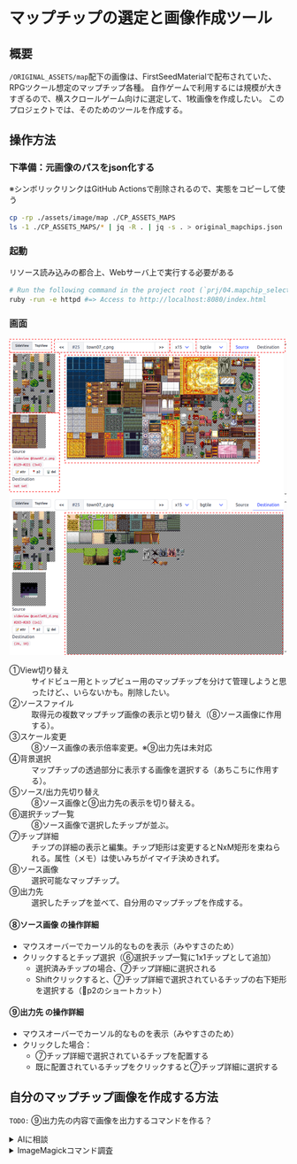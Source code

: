 マップチップの選定と画像作成ツール
==================================

概要
----

`/ORIGINAL_ASSETS/map`配下の画像は、FirstSeedMaterialで配布されていた、RPGツクール想定のマップチップ各種。
自作ゲームで利用するには規模が大きすぎるので、横スクロールゲーム向けに選定して、1枚画像を作成したい。
このプロジェクトでは、そのためのツールを作成する。

操作方法
--------

### 下準備：元画像のパスをjson化する

※シンボリックリンクはGitHub Actionsで削除されるので、実態をコピーして使う

```sh
cp -rp ./assets/image/map ./CP_ASSETS_MAPS
ls -1 ./CP_ASSETS_MAPS/* | jq -R . | jq -s . > original_mapchips.json
```

### 起動

リソース読み込みの都合上、Webサーバ上で実行する必要がある

```sh
# Run the following command in the project root (`prj/04.mapchip_selector`) to run the web server:
ruby -run -e httpd #=> Access to http://localhost:8080/index.html
```

### 画面

![](./screen.drawio.svg)

<dl>
<dt>①View切り替え</dt>
<dd>
サイドビュー用とトップビュー用のマップチップを分けて管理しようと思ったけど、、いらないかも。削除したい。
</dd>
<dt>②ソースファイル</dt>
<dd>取得元の複数マップチップ画像の表示と切り替え（⑧ソース画像に作用する）。</dd>
<dt>③スケール変更</dt>
<dd>⑧ソース画像の表示倍率変更。※⑨出力先は未対応</dd>
<dt>④背景選択</dt>
<dd>マップチップの透過部分に表示する画像を選択する（あちこちに作用する）。</dd>
<dt>⑤ソース/出力先切り替え</dt>
<dd>⑧ソース画像と⑨出力先の表示を切り替える。</dd>
<dt>⑥選択チップ一覧</dt>
<dd>⑧ソース画像で選択したチップが並ぶ。</dd>
<dt>⑦チップ詳細</dt>
<dd>チップの詳細の表示と編集。チップ矩形は変更するとNxM矩形を束ねられる。属性（メモ）は使いみちがイマイチ決めきれず。</dd>
<dt>⑧ソース画像</dt>
<dd>選択可能なマップチップ。</dd>
<dt>⑨出力先</dt>
<dd>選択したチップを並べて、自分用のマップチップを作成する。</dd>
</dl>

#### ⑧ソース画像 の操作詳細

- マウスオーバーでカーソル的なものを表示（みやすさのため）
- クリックするとチップ選択（⑥選択チップ一覧に1x1チップとして追加）
  - 選択済みチップの場合、⑦チップ詳細に選択される
  - Shiftクリックすると、⑦チップ詳細で選択されているチップの右下矩形を選択する（📍p2のショートカット）

#### ⑨出力先 の操作詳細

- マウスオーバーでカーソル的なものを表示（みやすさのため）
- クリックした場合：
  - ⑦チップ詳細で選択されているチップを配置する
  - 既に配置されているチップをクリックすると⑦チップ詳細に選択する


自分のマップチップ画像を作成する方法
------------------------------------

`TODO:` ⑨出力先の内容で画像を出力するコマンドを作る？

<details>
<summary>AIに相談</summary>

### AIへの入力メモ

実現したい操作：

1. 複数の元画像a,b,c,...を元に、1枚の結果画像を作成したい
2. 元画像から任意の矩形を選択する（a1:x1,y1-x2,y2など）
3. 矩形a1,a2,..を結果画像の任意の位置に配置する

質問：

1. 上記の操作を行なうシェルスクリプトが作りたい場合、ImageMagickを使うのが一般的でしょうか？
2. ImageMagickよりも良い選択（分かりやすさ、環境構築のしやすさ、結果コードの短さなどの観）があれば提案して欲しい
3. サンプルコードを提示して欲しい

### AI(Copilot)の回答

以下は、複数の画像から矩形領域を切り出し、1枚のキャンバスに合成する例です。

```sh
#!/bin/bash

# 元画像と切り出し座標の定義
declare -A crops
crops[a.jpg]="100x100+10+10"
crops[b.jpg]="80x120+30+40"
crops[c.jpg]="50x50+0+0"

# 結果画像のサイズ
canvas_width=300
canvas_height=200
output="result.png"

# 空のキャンバス作成（白背景）
convert -size ${canvas_width}x${canvas_height} xc:white "$output"

# 合成位置の定義（画像ごとに任意に設定）
positions=("0x0" "100x50" "200x100")
i=0

# 各画像を切り出して合成
for img in "${!crops[@]}"; do
  crop="${crops[$img]}"
  pos="${positions[$i]}"
  tmp="tmp_$i.png"

  # 矩形切り出し
  convert "$img" -crop "$crop" +repage "$tmp"

  # 合成
  composite -geometry +${pos/x/+}+"${pos#*x}" "$tmp" "$output" "$output"

  ((i++))
done

# 一時ファイル削除
rm tmp_*.png

```

📝 補足
- `-crop WxH+X+Y`：画像から矩形領域を切り出す
- `composite -geometry +X+Y`：指定位置に画像を合成
- `xc:white`：白背景のキャンバスを作成
- `+repage`：切り出し後の余白を除去
</details>


<details>
<summary>ImageMagickコマンド調査</summary>

- [Command-line Tools: Convert | ImageMagick](https://imagemagick.org/script/convert.php)


### 空のキャンバス（画像）作成（透過背景）

背景が透明なら`xc:none`にします

```sh
convert -size "${WIDTH}x${HEIGHT}" xc:none "${CANVASFILE}"
```

- [-size - Command-line Options | ImageMagick](https://imagemagick.org/script/command-line-options.php#size)

> -size width[xheight][+offset]
> Set the width and height of the image.


### 矩形の切り出し

- [-crop - Command-line Options | ImageMagick](https://imagemagick.org/script/command-line-options.php#crop)
- [Image Geometry - Command-line Processing | ImageMagick](https://imagemagick.org/script/command-line-processing.php#geometry)

> -crop geometry{@}{!}
> Cut out one or more rectangular regions of the image.

| サイズ | 一般的な説明（実際の動作はオプションや設定によって異なる場合があります） |
|---|---|
| 幅×高さ | 高さと幅の最大値が指定され、アスペクト比が維持されます。 |

```sh
# crop ex: -crop '100x200+20+40'
convert "${SRCFILE}" -crop "${WIDTH}x${HEIGHT}+${X}+${Y}" +repage "${CHIPFILE}"
```


### 画像の合成

切り出した矩形を空のキャンバスに合成する。

- [Command-line Tools: Composite | ImageMagick](https://imagemagick.org/script/composite.php)

```sh
composite -geometry +"${X}"+"${Y}" "${CHIPFILE}" "${CANVASFILE}" "${OUTPUTFILE}"
```
※複数の`${CHIPFILE}`を`${CANVASFILE}`に重ねたい場合は、`${OUTPUTFILE}`に`${CANVASFILE}`を指定して上書きする。

</details>


